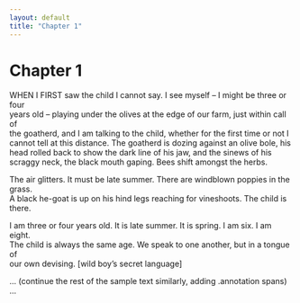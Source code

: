```yaml
---
layout: default
title: "Chapter 1"
---
```


# Chapter 1

WHEN I FIRST saw the child I cannot say. I see myself – I might be three or four  
years old – playing under the olives at the edge of our farm, just within call of  
the goatherd, and I am talking to the child, whether for the first time or not I  
cannot tell at this distance. The goatherd is dozing against an olive bole, his  
head rolled back to show the dark line of his jaw, <span class="annotation" data-annotation="Lorem ipsum dolor sit amet, explaining the imagery here.">and the sinews of his scraggy neck</span>, the black mouth gaping. Bees shift amongst the herbs.  

The air glitters. It must be late summer. There are windblown poppies in the grass.  
A black he-goat is up on his hind legs <span class="annotation" data-annotation="Poppies can symbolize ephemeral beauty or remembrance, depending on context.">reaching for vineshoots</span>. The child is there.  

I am three or four years old. It is late summer. It is spring. I am six. I am eight.  
The child is always the same age. We speak to one another, but in a tongue of  
our own devising. <span class="annotation" data-annotation="Perhaps an imaginary language shared only by these two.">[wild boy’s secret language]</span>  

... (continue the rest of the sample text similarly, adding .annotation spans) ...
